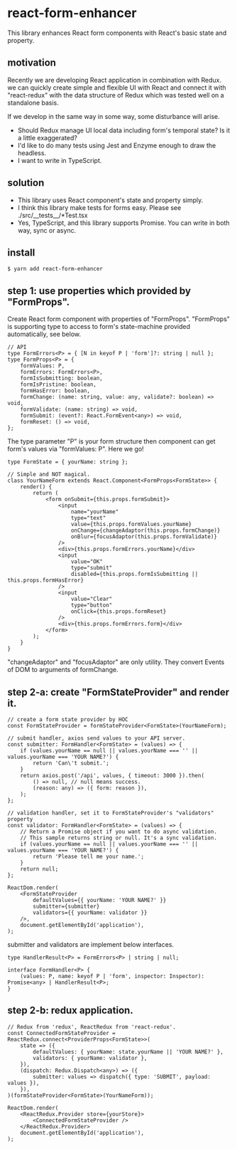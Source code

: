 # react-form-enhancer

This library enhances React form components with React's basic state and property.

## motivation

Recently we are developing React application in combination with Redux.
we can quickly create simple and flexible UI with React and connect it with "react-redux" 
with the data structure of Redux which was tested well on a standalone basis.

If we develop in the same way in some way, some disturbance will arise.

- Should Redux manage UI local data including form's temporal state? Is it a little exaggerated?
- I'd like to do many tests using Jest and Enzyme enough to draw the headless.
- I want to write in TypeScript.

## solution

- This library uses React component's state and property simply.
- I think this library make tests for forms easy. Please see ./src/\_\_tests\_\_/*Test.tsx
- Yes, TypeScript, and this library supports Promise. You can write in both way, sync or async.

## install

```
$ yarn add react-form-enhancer
```

## step 1: use properties which provided by "FormProps".  

Create React form component with properties of "FormProps". 
"FormProps" is supporting type to access to form's state-machine provided automatically, see below.

```JSX
// API
type FormErrors<P> = { [N in keyof P | 'form']?: string | null };
type FormProps<P> = {
    formValues: P,
    formErrors: FormErrors<P>,
    formIsSubmitting: boolean,
    formIsPristine: boolean,
    formHasError: boolean,
    formChange: (name: string, value: any, validate?: boolean) => void,
    formValidate: (name: string) => void,
    formSubmit: (event?: React.FormEvent<any>) => void,
    formReset: () => void,
};
```

The type parameter "P" is your form structure then component can get form's values via "formValues: P". Here we go!

```JSX
type FormState = { yourName: string };

// Simple and NOT magical.
class YourNameForm extends React.Component<FormProps<FormState>> {
    render() {
        return (
            <form onSubmit={this.props.formSubmit}>
                <input 
                    name="yourName"
                    type="text"
                    value={this.props.formValues.yourName}
                    onChange={changeAdaptor(this.props.formChange)}
                    onBlur={focusAdaptor(this.props.formValidate)}
                />
                <div>{this.props.formErrors.yourName}</div>
                <input
                    value="OK"
                    type="submit"
                    disabled={this.props.formIsSubmitting || this.props.formHasError}
                />
                <input
                    value="Clear"
                    type="button"
                    onClick={this.props.formReset}
                />
                <div>{this.props.formErrors.form}</div>
            </form>
        );
    }
}
```

"changeAdaptor" and "focusAdaptor" are only utility. They convert Events of DOM to arguments of formChange.

## step 2-a: create "FormStateProvider" and render it.

```JSX
// create a form state provider by HOC
const FormStateProvider = formStateProvider<FormState>(YourNameForm);

// submit handler, axios send values to your API server.
const submitter: FormHandler<FormState> = (values) => {
    if (values.yourName == null || values.yourName === '' || values.yourName === 'YOUR NAME?') {
        return 'Can\'t submit.';
    }
    return axios.post('/api', values, { timeout: 3000 }).then(
        () => null, // null means success.
        (reason: any) => ({ form: reason }),
    );    
};

// validation handler, set it to FormStateProvider's "validators" property 
const validator: FormHandler<FormState> = (values) => {
    // Return a Promise object if you want to do async validation.
    // This sample returns string or null. It's a sync validation.
    if (values.yourName == null || values.yourName === '' || values.yourName === 'YOUR NAME?') {
        return 'Please tell me your name.';
    }
    return null;
};

ReactDom.render(
    <FormStateProvider
        defaultValues={{ yourName: 'YOUR NAME?' }}
        submitter={submitter}
        validators={{ yourName: validator }}
    />,
    document.getElementById('application'),
);
```

submitter and validators are implement below interfaces.

```JSX
type HandlerResult<P> = FormErrors<P> | string | null;

interface FormHandler<P> {
    (values: P, name: keyof P | 'form', inspector: Inspector): Promise<any> | HandlerResult<P>;
}
```

## step 2-b: redux application.

```JSX
// Redux from 'redux', ReactRedux from 'react-redux'.
const ConnectedFormStateProvider = ReactRedux.connect<ProviderProps<FormState>>(
    state => ({
        defaultValues: { yourName: state.yourName || 'YOUR NAME?' },
        validators: { yourName: validator },
    }),
    (dispatch: Redux.Dispatch<any>) => ({
        submitter: values => dispatch({ type: 'SUBMIT', payload: values }),
    }),
)(formStateProvider<FormState>(YourNameForm));

ReactDom.render(
    <ReactRedux.Provider store={yourStore}>
        <ConnectedFormStateProvider />
    </ReactRedux.Provider>
    document.getElementById('application'),
);
```
